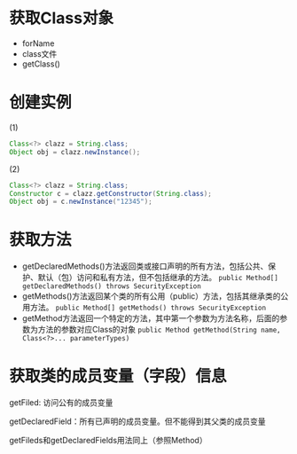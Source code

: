 # 获取Class对象
* forName
* class文件
* getClass()

# 创建实例
(1)
```java
Class<?> clazz = String.class;
Object obj = clazz.newInstance();
```

(2)
```java
Class<?> clazz = String.class;
Constructor c = clazz.getConstructor(String.class);
Object obj = c.newInstance("12345");
```

# 获取方法
* getDeclaredMethods()方法返回类或接口声明的所有方法，包括公共、保护、默认（包）访问和私有方法，但不包括继承的方法。
`public Method[] getDeclaredMethods() throws SecurityException`
* getMethods()方法返回某个类的所有公用（public）方法，包括其继承类的公用方法。
`public Method[] getMethods() throws SecurityException`
* getMethod方法返回一个特定的方法，其中第一个参数为方法名称，后面的参数为方法的参数对应Class的对象
`public Method getMethod(String name, Class<?>... parameterTypes)`

# 获取类的成员变量（字段）信息
getFiled: 访问公有的成员变量

getDeclaredField：所有已声明的成员变量。但不能得到其父类的成员变量

getFileds和getDeclaredFields用法同上（参照Method）

